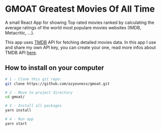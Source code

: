 # GMOAT Greatest Movies Of All Time
A small React App for showing Top rated movies ranked by calculating the average ratings of the world most populare movies websites (IMDB, Metacritic, ...).

This app uses [TMDB](https://www.themoviedb.org/) API for fetching detailed movies data.
In this app I use and share my own API key, you can create your one, read more infos about TMDB API [here](https://www.themoviedb.org/documentation/api).

## How to install on your computer
```bash
# 1 - Clone this git repo:
git clone https://github.com/azyouness/gmoat.git

# 2 - Move to project directory
cd gmoat/

# 3 - Install all packages
yarn install

# 4 - Run app
yarn start
```